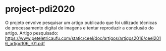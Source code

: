 # project-pdi2020

O projeto envolve pesquisar um artigo publicado que foi utilizado técnicas de processamento digital de imagens e tentar reproduzir a conclusão do artigo.
Artigo pesquisado: https://www.peteletricaufu.com/static/ceel/doc/artigos/artigos2016/ceel2016_artigo106_r01.pdf
